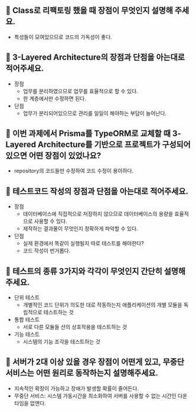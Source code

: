 ## 🎯 Class로 리팩토링 했을 때 장점이 무엇인지 설명해 주세요.
- 특성들이 모여있으므로 코드의 가독성이 좋다.


## 🎯 3-Layered Architecture의 장점과 단점을 아는대로 적어주세요.
- 장점
  - 업무를 분리하였으므로 업무를 효율적으로 할 수 있다.
  - 한 계층에서만 수정하면 된다.
- 단점
  - 업무가 분리되어있으므로 관리를 일일이 해야하는 부담이 늘어난다.


## 🎯 이번 과제에서 Prisma를 TypeORM로 교체할 때 3-Layered Architecture를 기반으로 프로젝트가 구성되어있으면 어떤 장점이 있었나요?
- repository의 코드들만 수정하여 코드 수정이 용이하다.

## 🎯 테스트코드 작성의 장점과 단점을 아는대로 적어주세요.
- 장점
  - 데이터베이스에 직접적으로 저장하지 않으므로 데이터베이스의 용량을 효율적으로 사용할 수 있다.
  - 제작하는 결과물이 무엇인지 정확하게 파악할 수 있다.
- 단점
  - 실제 환경에서 똑같이 실행될지 따로 테스트를 해야한다?
  - 코드 작성이 번거롭다.


## 🎯 테스트의 종류 3가지와 각각이 무엇인지 간단히 설명해 주세요. 
- 단위 테스트
  - 개별적인 코드 단위가 의도한 대로 작동하는지 애플리케이션의 개별 모듈을 독립적으로 테스트하는 것
- 통합 테스트
  - 서로 다른 모듈들 산의 상호작용을 테스트하는 것
- 기능 테스트
  - 시스템의 기능 조각을 테스트하는 것

## 🎯 서버가 2대 이상 있을 경우 장점이 어떤게 있고, 무중단 서비스는 어떤 원리로 동작하는지 설명해주세요.
- 지속적인 확장이 가능하고 장애가 발생할 확률이 줄어든다.
- 무중단 서비스: 시스템 가동시간을 최소화하여 서버를 사용할 수 없는 시간인 다운타임을 없앤다.
